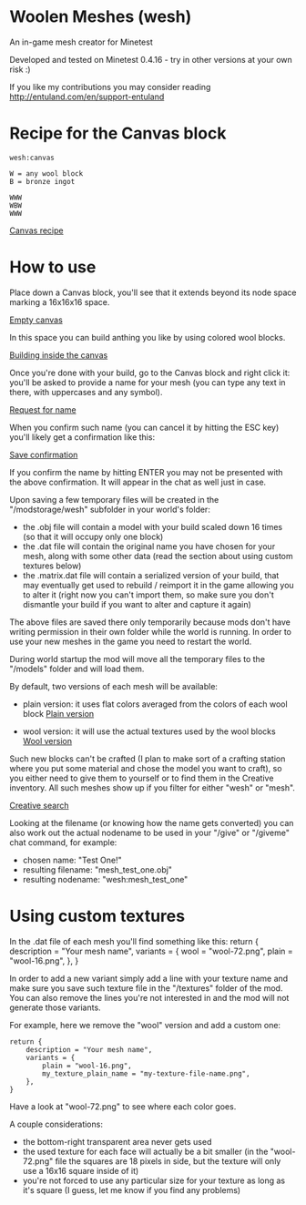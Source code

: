 # Woolen Meshes (wesh)
An in-game mesh creator for Minetest

Developed and tested on Minetest 0.4.16 - try in other versions at your own risk :)

If you like my contributions you may consider reading http://entuland.com/en/support-entuland

# Recipe for the Canvas block

    wesh:canvas
    
    W = any wool block
    B = bronze ingot
  
    WWW
    WBW
    WWW

[Canvas recipe](/screenshots/canvas-recipe.png)

# How to use
Place down a Canvas block, you'll see that it extends beyond its node space marking a 16x16x16 space.

[Empty canvas](/screenshots/canvas-empty.png)

In this space you can build anthing you like by using colored wool blocks.

[Building inside the canvas](/screenshots/canvas-build.png)

Once you're done with your build, go to the Canvas block and right click it: you'll be asked to provide a name for your mesh (you can type any text in there, with uppercases and any symbol).

[Request for name](/screenshots/prompt-name.png)

When you confirm such name (you can cancel it by hitting the ESC key) you'll likely get a confirmation like this:

[Save confirmation](/screenshots/save-confirm.png)

If you confirm the name by hitting ENTER you may not be presented with the above confirmation. It will appear in the chat as well just in case.

Upon saving a few temporary files will be created in the "/modstorage/wesh" subfolder in your world's folder:
- the .obj file will contain a model with your build scaled down 16 times (so that it will occupy only one block)
- the .dat file will contain the original name you have chosen for your mesh, along with some other data (read the section about using custom textures below)
- the .matrix.dat file will contain a serialized version of your build, that may eventually get used to rebuild / reimport it in the game allowing you to alter it (right now you can't import them, so make sure you don't dismantle your build if you want to alter and capture it again)

The above files are saved there only temporarily because mods don't have writing permission in their own folder while the world is running. In order to use your new meshes in the game you need to restart the world.

During world startup the mod will move all the temporary files to the "/models" folder and will load them.

By default, two versions of each mesh will be available:
- plain version: it uses flat colors averaged from the colors of each wool block
[Plain version](/screenshots/version-plain.png)

- wool version: it will use the actual textures used by the wool blocks
[Wool version](/screenshots/version-wool.png)

Such new blocks can't be crafted (I plan to make sort of a crafting station where you put some material and chose the model you want to craft), so you either need to give them to yourself or to find them in the Creative inventory. All such meshes show up if you filter for either "wesh" or "mesh".

[Creative search](/screenshots/creative-search.png)

Looking at the filename (or knowing how the name gets converted) you can also work out the actual nodename to be used in your "/give" or "/giveme" chat command, for example:
- chosen name: "Test One!"
- resulting filename: "mesh_test_one.obj"
- resulting nodename: "wesh:mesh_test_one"

# Using custom textures
In the .dat file of each mesh you'll find something like this:
    return {
        description = "Your mesh name",
        variants = {
            wool = "wool-72.png",
            plain = "wool-16.png",
        },
    }

In order to add a new variant simply add a line with your texture name and make sure you save such texture file in the "/textures" folder of the mod. You can also remove the lines you're not interested in and the mod will not generate those variants.

For example, here we remove the "wool" version and add a custom one:

    return {
        description = "Your mesh name",
        variants = {
            plain = "wool-16.png",
            my_texture_plain_name = "my-texture-file-name.png",
        },
    }

Have a look at "wool-72.png" to see where each color goes.

A couple considerations:
- the bottom-right transparent area never gets used
- the used texture for each face will actually be a bit smaller (in the "wool-72.png" file the squares are 18 pixels in side, but the texture will only use a 16x16 square inside of it)
- you're not forced to use any particular size for your texture as long as it's square (I guess, let me know if you find any problems)
